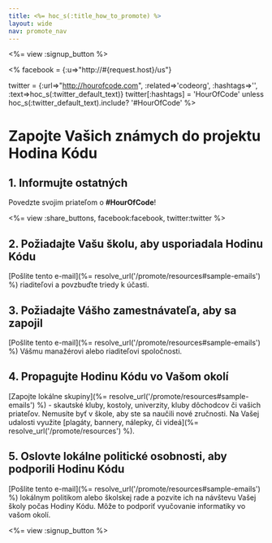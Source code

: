 ```yaml
---
title: <%= hoc_s(:title_how_to_promote) %>
layout: wide
nav: promote_nav
---
```

<%= view :signup_button %>

<% facebook = {:u=>"http://#{request.host}/us"}

twitter = {:url=>"http://hourofcode.com", :related=>'codeorg', :hashtags=>'', :text=>hoc_s(:twitter_default_text)} twitter[:hashtags] = 'HourOfCode' unless hoc_s(:twitter_default_text).include? '#HourOfCode' %>

# Zapojte Vašich známych do projektu Hodina Kódu

## 1. Informujte ostatných

Povedzte svojim priateľom o **#HourOfCode**!

<%= view :share_buttons, facebook:facebook, twitter:twitter %>

## 2. Požiadajte Vašu školu, aby usporiadala Hodinu Kódu

[Pošlite tento e-mail](%= resolve_url('/promote/resources#sample-emails') %) riaditeľovi a povzbuďte triedy k účasti.

## 3. Požiadajte Vášho zamestnávateľa, aby sa zapojil

[Pošlite tento e-mail](%= resolve_url('/promote/resources#sample-emails') %) Vášmu manažérovi alebo riaditeľovi spoločnosti.

## 4. Propagujte Hodinu Kódu vo Vašom okolí

[Zapojte lokálne skupiny](%= resolve_url('/promote/resources#sample-emails') %) - skautské kluby, kostoly, univerzity, kluby dôchodcov či vašich priateľov. Nemusíte byť v škole, aby ste sa naučili nové zručnosti. Na Vašej udalosti využite [plagáty, bannery, nálepky, či videá](%= resolve_url('/promote/resources') %).

## 5. Oslovte lokálne politické osobnosti, aby podporili Hodinu Kódu

[Pošlite tento e-mail](%= resolve_url('/promote/resources#sample-emails') %) lokálnym politikom alebo školskej rade a pozvite ich na návštevu Vašej školy počas Hodiny Kódu. Môže to podporiť vyučovanie informatiky vo vašom okolí.

<%= view :signup_button %>